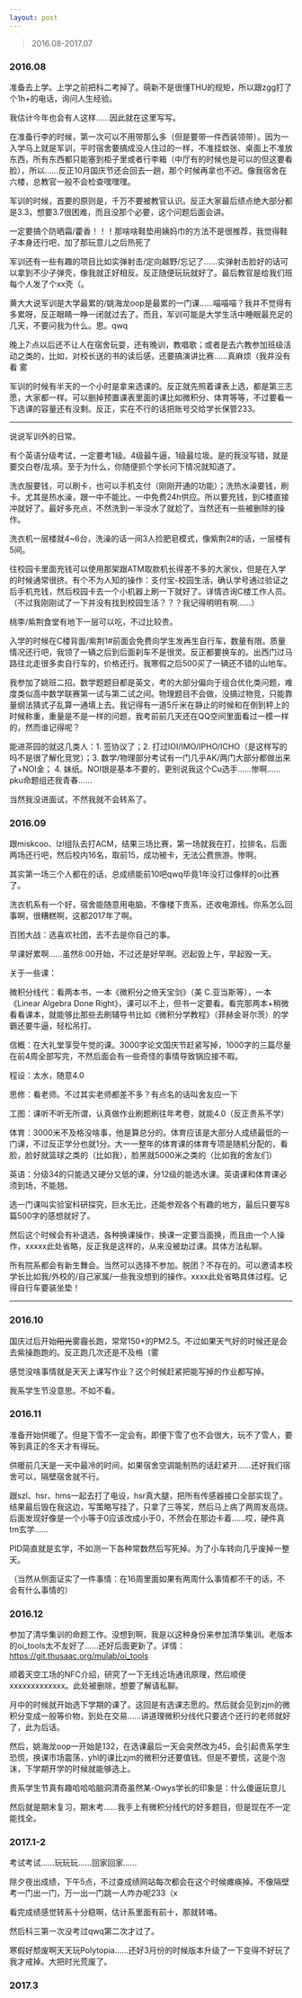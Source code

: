 ```yaml
---
layout: post
---
```


> 2016.08-2017.07

### 2016.08

准备去上学。上学之前把科二考掉了。萌新不是很懂THU的规矩，所以跟zgg打了个1h+的电话，询问人生经验。

我估计今年也会有人这样……因此就在这里写写。

在准备行李的时候，第一次可以不用带那么多（但是要带一件西装领带）。因为一入学马上就是军训，平时宿舍要搞成没人住过的一样，不准挂蚊张、桌面上不准放东西，所有东西都只能塞到柜子里或者行李箱（中厅有的时候也是可以的但这要看脸），所以……反正10月国庆节还会回去一趟，那个时候再拿也不迟。像我宿舍在六楼，总教官一般不会检查嘿嘿嘿。

军训的时候，首要的原则是，千万不要被教官认识。反正大家最后绩点绝大部分都是3.3，想要3.7很困难，而且没那个必要，这个问题后面会讲。

一定要搞个防晒霜/藿香！！！那啥啥鞋垫用姨妈巾的方法不是很推荐，我觉得鞋子本身还行吧，加了那玩意儿之后热死了

军训还有一些有趣的项目比如实弹射击/定向越野/忘记了……实弹射击脸好的话可以拿到不少子弹壳，像我就正好相反。反正随便玩玩就好了。最后教官是给我们班每个人发了个xx壳（。

黄大大说军训是大学最累的/姚海龙oop是最累的一门课……喵喵喵？我并不觉得有多累呀，反正眼睛一睁一闭就过去了。而且，军训可能是大学生活中睡眠最充足的几天，不要问我为什么。恩。qwq

晚上7:点以后还不让人在宿舍玩耍，还有晚训，教唱歌；或者是去六教参加班级活动之类的，比如，对校长送的书的读后感，还要搞演讲比赛……真麻烦（我并没有看 雾

军训的时候有半天的一个小时是拿来选课的。反正就先照着课表上选，都是第三志愿，大家都一样。可以删掉预置课表里面的课比如微积分、体育等等，不过要看一下选课的容量还有没剩。反正，实在不行的话把账号交给学长保管233。

----

说说军训外的日常。

有个英语分级考试，一定要考1级。4级最牛逼，1级最垃圾。是的我没写错，就是要交白卷/乱填。至于为什么，你随便抓个学长问下情况就知道了。

洗衣服要钱，可以刷卡，也可以手机支付（刚刚开通的功能）；洗热水澡要钱，刷卡。尤其是热水澡，跟一中不能比，一中免费24h供应。所以要充钱，到C楼直接冲就好了。最好多充点，不然洗到一半没水了就尬了。当然还有一些被删除的操作。

洗衣机一层楼就4~6台，洗澡的话一间3人捡肥皂模式，像紫荆2#的话，一层楼有5间。

往校园卡里面充钱可以使用那架跟ATM取款机长得差不多的大家伙，但是在入学的时候通常很挤。有个不为人知的操作：支付宝-校园生活，确认学号通过验证之后手机充钱，然后校园卡去一个小机器上刷一下就好了。详情咨询C楼工作人员。（不过我刚刚试了一下并没有找到校园生活？？？我记得明明有啊……）

桃李/紫荆食堂有地下一层可以吃，不过比较贵。

入学的时候在C楼背面/紫荆1#前面会免费向学生发再生自行车，数量有限。质量情况还行吧，我领了一辆之后到后面刹车不是很灵。反正都要换车的。出西门过马路往北走很多卖自行车的，价格还行。我寒假之后500买了一辆还不错的山地车。

我参加了姚班二招。数学题题目都是英文，考的大部分偏向于组合优化类问题，难度类似高中数学联赛第一试与第二试之间。物理题目不会做，没搞过物竞，只能靠量纲法猜式子乱算一通填上去。我记得有一道5斤米在静止的时候和在倒到秤上的时候称重，重量是不是一样的问题，我考前前几天还在QQ空间里面看过一模一样的，然而谁记得呢？

能进茶园的就这几类人：1. 签协议了；2. 打过IOI/IMO/IPHO/ICHO（是这样写的吗不是很了解化竞党）；3. 数学/物理部分考试有一门几乎AK/两门大部分都做出来了+NOI金； 4. 妹纸。NOI银是基本不要的，更别说我这个Cu选手……惨啊……pku命题组还我青春……

当然我没进面试，不然我就不会转系了。

### 2016.09

跟miskcoo、lzl组队去打ACM，结果三场比赛，第一场就我在打，拉排名，后面两场还行吧，然后校内16名，取前15，成功被卡，无法公费旅游。惨啊。

其实第一场三个人都在的话，总成绩能前10吧qwq毕竟1年没打过像样的oi比赛了。

洗衣机系有一个好，宿舍能随意用电脑，不像楼下贵系，还收电源线。你系怎么回事啊，很糟糕啊，这都2017年了啊。

百团大战：选喜欢社团，去不去是你自己的事。

早课好累啊……虽然8:00开始，不过还是好早啊。迟起毁上午，早起毁一天。

关于一些课：

微积分线代：看两本书，一本《微积分之倚天宝剑》（美 C.亚当斯等），一本《Linear Algebra Done Right》，课可以不上，但书一定要看。看完那两本+稍微看看课本，就能够比那些去刷辅导书比如《微积分学教程》（菲赫金哥尔茨）的学霸还要牛逼，轻松吊打。

信概：在大礼堂享受午觉的课。3000字论文国庆节赶紧写掉，1000字的三篇尽量在前4周全部写完，不然后面会有一些奇怪的事情导致锅应接不暇。

程设：太水，随意4.0

思修：看老师。不过其实老师都差不多？有点名的话叫舍友应一下

工图：课听不听无所谓，认真做作业刷题刷往年考卷，就能4.0（反正贵系不学）

体育：3000米不及格没啥事，他是算总分的。体育应该是大部分人成绩最低的一门课，不过反正学分也就1分。大一一整年的体育课的体育专项是随机分配的，看脸，脸好就篮球之类的（比如我），脸黑就5000米之类的（比如我的舍友们）

英语：分级34的只能选又硬分又低的课，分12级的能选水课。英语课和体育课必须到场，不能翘。

选一门课叫实验室科研探究，巨水无比，还能参观各个有趣的地方，最后只要写8篇500字的感想就好了。

然后这个时候会有补退选，各种换课操作，换课一定要当面换，而且由一个人操作，xxxxx此处省略，反正我是这样的，从来没被劫过课。具体方法私聊。

所有院系都会有新生舞会。当然可以选择不参加。脱团？不存在的。可以邀请本校学长比如我/外校的/自己家属/一些我没想到的操作。xxxx此处省略具体过程。记得自行车要装坐垫！

----

### 2016.10

国庆过后开始<s>阳光</s>雾霾长跑，常常150+的PM2.5。不过如果天气好的时候还是会去紫操跑跑的。反正跑几次还是不及格（雾

感觉没啥事情就是天天上课写作业？这个时候赶紧把能写掉的作业都写掉。

我系学生节没意思。不如不看。

### 2016.11

准备开始供暖了。但是下雪不一定会有。即便下雪了也不会很大，玩不了雪人，要等到真正的冬天才有得玩。

供暖前几天是一天中最冷的时间，如果宿舍空调能制热的话赶紧开……还好我们宿舍可以，隔壁宿舍就不行。

跟szl、hsr、hms一起去打了电设，hsr真大腿，把所有传感器接口全部实现了。结果最后毁在我这边，写策略写挂了，只拿了三等奖，然后马上病了两周发高烧。后面发现好像是一个小等于0应该改成小于0，不然会在那边卡着……哎，硬件真tm玄学……

PID简直就是玄学，不如测一下各种常数然后写死掉。为了小车转向几乎废掉一整天。

（当然从侧面证实了一件事情：在16周里面如果有两周什么事情都不干的话，不会有什么事情的）

### 2016.12

参加了清华集训的命题工作。没想到啊，我是以这种身份来参加清华集训。老版本的oi\_tools太不友好了……还好后面更新了。详情：https://git.thusaac.org/mulab/oi_tools

顺着天空工场的NFC介绍，研究了一下无线近场通讯原理，然后顺便xxxxxxxxxxxxx。此处被删除，想要了解请私聊。

月中的时候就开始选下学期的课了。这回是有选课志愿的。然后就会见到zjm的微积分变成一般等价物，到处在交易……讲道理微积分线代只要选个还行的老师就好了，此为后话。

然后，姚海龙oop一开始是132，在选课最后一天会突然改为45，会引起贵系学生恐慌，换课市场震荡，yhl的课比zjm的微积分还要值钱。但是不要慌，这是个泡沫，下学期开学的时候就能够选上。

贵系学生节真有趣哈哈哈脑洞清奇虽然某-Owys学长的印象是：什么傻逼玩意儿

然后就是期末复习，期末考……我手上有微积分线代的好多题目，但是现在不一定能找全。

### 2017.1-2

考试考试……玩玩玩……回家回家……

除夕夜出成绩，下午5点，不过查成绩网站每次都会在这个时候瘫痪掉。不像隔壁考一门出一门，万一出一门跳一人咋办呢233（x

看完成绩感觉转系十分稳啊，估计系里面有前十，那就转咯。

然后科三第一次没考过qwq第二次才过了。

寒假好颓废啊天天玩Polytopia……还好3月份的时候版本升级了一下变得不好玩了我才戒掉。大把时光荒废了。

### 2017.3



